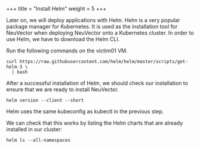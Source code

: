 +++
title = "Install Helm"
weight = 5
+++

Later on, we will deploy applications with Helm. Helm is a very popular package manager for Kubernetes. It is used as the installation tool for NeuVector when deploying NeuVector onto a Kubernetes cluster. In order to use Helm, we have to download the Helm CLI.

Run the following commands on the victim01 VM.

```ctr
curl https://raw.githubusercontent.com/helm/helm/master/scripts/get-helm-3 \
  | bash
```

After a successful installation of Helm, we should check our installation to ensure that we are ready to install NeuVector.

```ctr
helm version --client --short
```

Helm uses the same kubeconfig as kubectl in the previous step.

We can check that this works by listing the Helm charts that are already installed in our cluster:

```ctr
helm ls --all-namespaces
```
